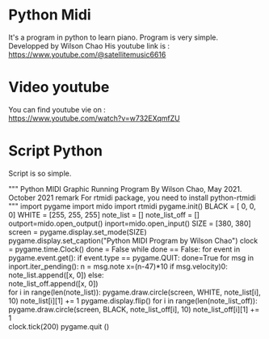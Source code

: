 # Python Midi  
It's a program in python to learn piano.
Program is very simple.  
Developped by Wilson Chao
His youtube link is : 
https://www.youtube.com/@satellitemusic6616  
# Video youtube  
You can find youtube vie on :  
https://www.youtube.com/watch?v=w732EXqmfZU

# Script Python 
Script is so simple.  

"""
 Python MIDI Graphic Running Program
 By Wilson Chao, May 2021.
 October 2021 remark 
 For rtmidi package, you need to install python-rtmidi  
"""
import pygame
import mido
import rtmidi
pygame.init()
BLACK = [  0,   0,   0]
WHITE = [255, 255, 255]
note_list = []
note_list_off = []
outport=mido.open_output()
inport=mido.open_input()
SIZE = [380, 380]
screen = pygame.display.set_mode(SIZE)
pygame.display.set_caption("Python MIDI Program by Wilson Chao")
clock = pygame.time.Clock()
done = False
while done == False:
    for event in pygame.event.get():
        if event.type == pygame.QUIT:
            done=True
    for msg in inport.iter_pending():
        n = msg.note
        x=(n-47)*10 
        if msg.velocity)0:
           note_list.append([x, 0])
        else:       
           note_list_off.append([x, 0])           
    for i in range(len(note_list)):
        pygame.draw.circle(screen, WHITE, note_list[i], 10)
        note_list[i][1] += 1
    pygame.display.flip()
    for i in range(len(note_list_off)):
        pygame.draw.circle(screen, BLACK, note_list_off[i], 10)
        note_list_off[i][1] += 1   
    clock.tick(200)
pygame.quit ()
